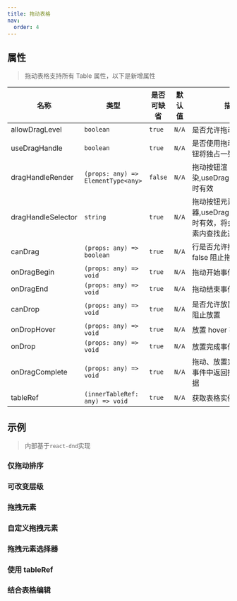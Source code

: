 ```yaml
---
title: 拖动表格
nav:
  order: 4
---
```


## 属性

> 拖动表格支持所有 Table 属性，以下是新增属性

| 名称               | 类型                               | 是否可缺省 | 默认值 | 描述                                                                          |
| ------------------ | ---------------------------------- | ---------- | ------ | ----------------------------------------------------------------------------- |
| allowDragLevel     | `boolean`                          | `true`     | `N/A`  | 是否允许拖动层级                                                              |
| useDragHandle      | `boolean`                          | `true`     | `N/A`  | 是否使用拖动按钮，此按钮将独占一列                                            |
| dragHandleRender   | `(props: any) => ElementType<any>` | `false`    | `N/A`  | 拖动按钮渲染,useDragHandle:true 时有效                                        |
| dragHandleSelector | `string`                           | `true`     | `N/A`  | 拖动按钮元素选择器,useDragHandle:false 时有效，将会在当前行元素内查找此选择器 |
| canDrag            | `(props: any) => boolean`          | `true`     | `N/A`  | 行是否允许拖动,返回 false 阻止拖拽                                            |
| onDragBegin        | `(props: any) => void`             | `true`     | `N/A`  | 拖动开始事件                                                                  |
| onDragEnd          | `(props: any) => void`             | `true`     | `N/A`  | 拖动结束事件                                                                  |
| canDrop            | `(props: any) => void`             | `true`     | `N/A`  | 是否允许放置,返回 false 阻止放置                                              |
| onDropHover        | `(props: any) => void`             | `true`     | `N/A`  | 放置 hover 事件                                                               |
| onDrop             | `(props: any) => void`             | `true`     | `N/A`  | 放置完成事件                                                                  |
| onDragComplete     | `(props: any) => void`             | `true`     | `N/A`  | 拖动、放置完成事件，此事件中返回拖动后的新数据                                |
| tableRef           | `(innerTableRef: any) => void`     | `true`     | `N/A`  | 获取表格实例                                                                  |

## 示例

> 内部基于`react-dnd`实现

### 仅拖动排序

<code src="./Examples/Draggable/demo1.tsx"></code>


### 可改变层级

<code src="./Examples/Draggable/demo2.tsx"></code>


### 拖拽元素

<code src="./Examples/Draggable/demo3.tsx"></code>


### 自定义拖拽元素

<code src="./Examples/Draggable/demo4.tsx"></code>


### 拖拽元素选择器

<code src="./Examples/Draggable/demo5.tsx"></code>


### 使用 tableRef

<code src="./Examples/Draggable/demo6.tsx"></code>


### 结合表格编辑

<code src="./Examples/Draggable/demo7.tsx"></code>
